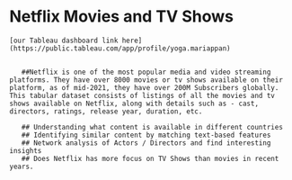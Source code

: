 # Netflix Movies and TV Shows
    [our Tableau dashboard link here](https://public.tableau.com/app/profile/yoga.mariappan)


       ##Netflix is one of the most popular media and video streaming platforms. They have over 8000 movies or tv shows available on their platform, as of mid-2021, they have over 200M Subscribers globally. This tabular dataset consists of listings of all the movies and tv shows available on Netflix, along with details such as - cast, directors, ratings, release year, duration, etc.

       ## Understanding what content is available in different countries
       ## Identifying similar content by matching text-based features
       ## Network analysis of Actors / Directors and find interesting insights
       ## Does Netflix has more focus on TV Shows than movies in recent years.


